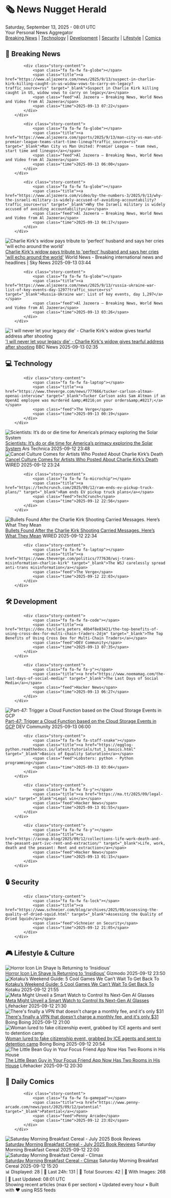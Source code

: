 <!-- Processing 54 RSS feeds at 2025-09-13 08:01:46 UTC -->
<!-- Processing: XKCD -->
<!-- Processing: Dilbert -->
<!-- Processing: Girl Genius -->
<!-- Processing: Dinosaur Comics -->
<!-- Processing: Al Jazeera Breaking News -->
<!-- Processing: ABC News Breaking -->
<!-- Processing: NBC News Breaking -->
<!-- Processing: Sky News World -->
<!-- Processing: TechCrunch -->
<!-- Processing: WIRED -->
<!-- Processing: Hacker News -->
<!-- Processing: Dev.to -->
<!-- Processing: Phoronix Linux News -->
<!-- Processing: DistroWatch -->
<!-- Processing: GitHub Blog -->
<!-- Processing: GitLab Blog -->
<!-- Processing: InfoQ -->
<!-- Processing: Martin Fowler -->
<!-- Processing: Coding Horror -->
<!-- Processing: The Pragmatic Engineer -->
<!-- Processing: Lifehacker -->
<!-- Processing: Gizmodo -->
<!-- Processing: Boing Boing -->
<!-- Processing: Krebs on Security -->
<!-- Processing: Schneier on Security -->
<!-- Generated 3 new posts out of 25 feeds processed -->
<div class="newspaper-header">
    <h1 class="newspaper-title">🗞️ News Nugget Herald</h1>
    <div class="newspaper-date">Saturday, September 13, 2025 - 08:01 UTC</div>
    <div class="newspaper-subtitle">Your Personal News Aggregator</div>
</div>

<div class="newspaper-nav">
    <a href="#breaking">Breaking News</a> |
    <a href="#tech">Technology</a> |
    <a href="#dev">Development</a> |
    <a href="#security">Security</a> |
    <a href="#lifestyle">Lifestyle</a> |
    <a href="#webcomics">Comics</a>
</div>

<div class="news-section breaking-news" id="breaking">
<h2 class="section-header">🚨 Breaking News</h2>
<div class="stories-container">
<div class="story">
            
            <div class="story-content">
                <span class="fa fa-fw fa-globe"></span>
                <span class="title"><a href="https://www.aljazeera.com/news/2025/9/13/suspect-in-charlie-kirk-killing-caught-in-us-widow-vows-to-carry-on-legacy?traffic_source=rss" target="_blank">Suspect in Charlie Kirk killing caught in US, widow vows to carry on legacy</a></span>
                <span class="feed">Al Jazeera – Breaking News, World News and Video from Al Jazeera</span>
                <span class="time">2025-09-13 07:22</span>
            </div>
        </div>
<div class="story">
            
            <div class="story-content">
                <span class="fa fa-fw fa-globe"></span>
                <span class="title"><a href="https://www.aljazeera.com/sports/2025/9/13/man-city-vs-man-utd-premier-league-teams-start-time-lineup?traffic_source=rss" target="_blank">Man City vs Man United: Premier League – team news, start time and lineups</a></span>
                <span class="feed">Al Jazeera – Breaking News, World News and Video from Al Jazeera</span>
                <span class="time">2025-09-13 06:00</span>
            </div>
        </div>
<div class="story">
            
            <div class="story-content">
                <span class="fa fa-fw fa-globe"></span>
                <span class="title"><a href="https://www.aljazeera.com/video/by-the-numbers-3/2025/9/13/why-the-israeli-military-is-widely-accused-of-avoiding-accountability?traffic_source=rss" target="_blank">Why the Israeli military is widely accused of avoiding accountability</a></span>
                <span class="feed">Al Jazeera – Breaking News, World News and Video from Al Jazeera</span>
                <span class="time">2025-09-13 04:17</span>
            </div>
        </div>
<div class="story">
            <img src="https://e3.365dm.com/25/09/1920x1080/skynews-charlie-kirk-erika-kirk_7018579.jpg?20250913033522" alt="Charlie Kirk&#x27;s widow pays tribute to &#x27;perfect&#x27; husband and says her cries &#x27;will echo around the world&#x27;" class="story-image" loading="lazy" onerror="this.style.display='none'">
            <div class="story-content">
                <span class="fa fa-fw fa-satellite"></span>
                <span class="title"><a href="https://news.sky.com/story/charlie-kirks-widow-pays-tribute-to-perfect-husband-and-says-her-cries-will-echo-around-the-world-13429729" target="_blank">Charlie Kirk&#x27;s widow pays tribute to &#x27;perfect&#x27; husband and says her cries &#x27;will echo around the world&#x27;</a></span>
                <span class="feed">World News - Breaking international news and headlines | Sky News</span>
                <span class="time">2025-09-13 03:44</span>
            </div>
        </div>
<div class="story">
            
            <div class="story-content">
                <span class="fa fa-fw fa-globe"></span>
                <span class="title"><a href="https://www.aljazeera.com/news/2025/9/13/russia-ukraine-war-list-of-key-events-day-1297?traffic_source=rss" target="_blank">Russia-Ukraine war: List of key events, day 1,297</a></span>
                <span class="feed">Al Jazeera – Breaking News, World News and Video from Al Jazeera</span>
                <span class="time">2025-09-13 03:26</span>
            </div>
        </div>
<div class="story">
            <img src="https://ichef.bbci.co.uk/ace/standard/240/cpsprodpb/68d0/live/53a9ef60-904e-11f0-84c8-99de564f0440.png" alt="&#x27;I will never let your legacy die&#x27; - Charlie Kirk&#x27;s widow gives tearful address after shooting" class="story-image" loading="lazy" onerror="this.style.display='none'">
            <div class="story-content">
                <span class="fa fa-fw fa-earth-americas"></span>
                <span class="title"><a href="https://www.bbc.com/news/articles/cz9je8lxge4o?at_medium=RSS&at_campaign=rss" target="_blank">&#x27;I will never let your legacy die&#x27; - Charlie Kirk&#x27;s widow gives tearful address after shooting</a></span>
                <span class="feed">BBC News</span>
                <span class="time">2025-09-13 02:35</span>
            </div>
        </div>
</div>
</div>
<div class="news-section tech-news" id="tech">
<h2 class="section-header">💻 Technology</h2>
<div class="stories-container">
<div class="story">
            
            <div class="story-content">
                <span class="fa fa-fw fa-laptop"></span>
                <span class="title"><a href="https://www.theverge.com/news/777666/tucker-carlson-altman-openai-interview" target="_blank">Tucker Carlson asks Sam Altman if an OpenAI employee was murdered &amp;#8216;on your orders&amp;#8217;</a></span>
                <span class="feed">The Verge</span>
                <span class="time">2025-09-13 00:19</span>
            </div>
        </div>
<div class="story">
            <img src="https://cdn.arstechnica.net/wp-content/uploads/2025/09/AirandSpaceChantilly_49-500x500.jpg" alt="Scientists: It’s do or die time for America’s primacy exploring the Solar System" class="story-image" loading="lazy" onerror="this.style.display='none'">
            <div class="story-content">
                <span class="fa fa-fw fa-cog"></span>
                <span class="title"><a href="https://arstechnica.com/space/2025/09/scientists-its-do-or-die-time-for-americas-primacy-exploring-the-solar-system/" target="_blank">Scientists: It’s do or die time for America’s primacy exploring the Solar System</a></span>
                <span class="feed">Ars Technica</span>
                <span class="time">2025-09-12 23:48</span>
            </div>
        </div>
<div class="story">
            <img src="https://media.wired.com/photos/68c446a1a9a6207649453950/master/pass/Art-Censorship-Culture-sp2702PreviewImage21.jpg" alt="Cancel Culture Comes for Artists Who Posted About Charlie Kirk’s Death" class="story-image" loading="lazy" onerror="this.style.display='none'">
            <div class="story-content">
                <span class="fa fa-fw fa-bolt"></span>
                <span class="title"><a href="https://www.wired.com/story/charlie-kirk-art-censorship/" target="_blank">Cancel Culture Comes for Artists Who Posted About Charlie Kirk’s Death</a></span>
                <span class="feed">WIRED</span>
                <span class="time">2025-09-12 23:24</span>
            </div>
        </div>
<div class="story">
            
            <div class="story-content">
                <span class="fa fa-fw fa-microchip"></span>
                <span class="title"><a href="https://techcrunch.com/2025/09/12/ram-ends-ev-pickup-truck-plans/" target="_blank">Ram ends EV pickup truck plans</a></span>
                <span class="feed">TechCrunch</span>
                <span class="time">2025-09-12 22:56</span>
            </div>
        </div>
<div class="story">
            <img src="https://media.wired.com/photos/68c43de4a29b822c3095e943/master/pass/091225-spencox-cox-utah-charlie-kirk-press-conference.jpg" alt="Bullets Found After the Charlie Kirk Shooting Carried Messages. Here’s What They Mean" class="story-image" loading="lazy" onerror="this.style.display='none'">
            <div class="story-content">
                <span class="fa fa-fw fa-bolt"></span>
                <span class="title"><a href="https://www.wired.com/story/charlie-kirk-bullet-memes/" target="_blank">Bullets Found After the Charlie Kirk Shooting Carried Messages. Here’s What They Mean</a></span>
                <span class="feed">WIRED</span>
                <span class="time">2025-09-12 22:34</span>
            </div>
        </div>
<div class="story">
            
            <div class="story-content">
                <span class="fa fa-fw fa-laptop"></span>
                <span class="title"><a href="https://www.theverge.com/politics/777630/wsj-trans-misinformation-charlie-kirk" target="_blank">The WSJ carelessly spread anti-trans misinformation</a></span>
                <span class="feed">The Verge</span>
                <span class="time">2025-09-12 22:03</span>
            </div>
        </div>
</div>
</div>
<div class="news-section dev-news" id="dev">
<h2 class="section-header">🛠️ Development</h2>
<div class="stories-container">
<div class="story">
            
            <div class="story-content">
                <span class="fa fa-fw fa-code"></span>
                <span class="title"><a href="https://dev.to/clara_peters_40b4f8e83421/the-top-benefits-of-using-cross-dex-for-multi-chain-traders-2djm" target="_blank">The Top Benefits of Using Cross Dex for Multi-Chain Traders</a></span>
                <span class="feed">DEV Community</span>
                <span class="time">2025-09-13 07:35</span>
            </div>
        </div>
<div class="story">
            
            <div class="story-content">
                <span class="fa fa-fw fa-y"></span>
                <span class="title"><a href="https://www.noemamag.com/the-last-days-of-social-media/" target="_blank">The Last Days of Social Media</a></span>
                <span class="feed">Hacker News</span>
                <span class="time">2025-09-13 06:27</span>
            </div>
        </div>
<div class="story">
            <img src="https://media2.dev.to/dynamic/image/width=800%2Cheight=%2Cfit=scale-down%2Cgravity=auto%2Cformat=auto/https%3A%2F%2Fdev-to-uploads.s3.amazonaws.com%2Fuploads%2Farticles%2Fauz6khc5whtrnyas6zfn.png" alt="Part-47: Trigger a Cloud Function based on the Cloud Storage Events in GCP" class="story-image" loading="lazy" onerror="this.style.display='none'">
            <div class="story-content">
                <span class="fa fa-fw fa-code"></span>
                <span class="title"><a href="https://dev.to/latchudevops/part-47-trigger-a-cloud-function-based-on-the-cloud-storage-events-in-gcp-28hh" target="_blank">Part-47: Trigger a Cloud Function based on the Cloud Storage Events in GCP</a></span>
                <span class="feed">DEV Community</span>
                <span class="time">2025-09-13 06:00</span>
            </div>
        </div>
<div class="story">
            
            <div class="story-content">
                <span class="fa fa-fw fa-staff-snake"></span>
                <span class="title"><a href="https://egglog-python.readthedocs.io/latest/tutorials/tut_1_basics.html" target="_blank">Basics of Equality Saturation</a></span>
                <span class="feed">Lobsters: python - Python programming</span>
                <span class="time">2025-09-13 03:04</span>
            </div>
        </div>
<div class="story">
            
            <div class="story-content">
                <span class="fa fa-fw fa-y"></span>
                <span class="title"><a href="https://ma.tt/2025/09/legal-win/" target="_blank">Legal win</a></span>
                <span class="feed">Hacker News</span>
                <span class="time">2025-09-13 01:55</span>
            </div>
        </div>
<div class="story">
            
            <div class="story-content">
                <span class="fa fa-fw fa-y"></span>
                <span class="title"><a href="https://acoup.blog/2025/09/12/collections-life-work-death-and-the-peasant-part-ivc-rent-and-extraction/" target="_blank">Life, work, death and the peasant: Rent and extraction</a></span>
                <span class="feed">Hacker News</span>
                <span class="time">2025-09-13 01:15</span>
            </div>
        </div>
</div>
</div>
<div class="news-section security-news" id="security">
<h2 class="section-header">🔒 Security</h2>
<div class="stories-container">
<div class="story">
            
            <div class="story-content">
                <span class="fa fa-fw fa-lock"></span>
                <span class="title"><a href="https://www.schneier.com/blog/archives/2025/09/assessing-the-quality-of-dried-squid.html" target="_blank">Assessing the Quality of Dried Squid</a></span>
                <span class="feed">Schneier on Security</span>
                <span class="time">2025-09-12 21:05</span>
            </div>
        </div>
</div>
</div>
<div class="news-section lifestyle-news" id="lifestyle">
<h2 class="section-header">🎮 Lifestyle & Culture</h2>
<div class="stories-container">
<div class="story">
            <img src="https://gizmodo.com/app/uploads/2025/09/Lin-Shaye-Insidious.jpg" alt="Horror Icon Lin Shaye Is Returning to ‘Insidious’" class="story-image" loading="lazy" onerror="this.style.display='none'">
            <div class="story-content">
                <span class="fa fa-fw fa-computer"></span>
                <span class="title"><a href="https://gizmodo.com/horror-icon-lin-shaye-is-returning-to-insidious-2000658499" target="_blank">Horror Icon Lin Shaye Is Returning to ‘Insidious’</a></span>
                <span class="feed">Gizmodo</span>
                <span class="time">2025-09-12 23:50</span>
            </div>
        </div>
<div class="story">
            <img src="https://kotaku.com/app/uploads/2025/09/KWG-912.jpg" alt="Kotaku’s Weekend Guide: 5 Cool Games We Can’t Wait To Get Back To" class="story-image" loading="lazy" onerror="this.style.display='none'">
            <div class="story-content">
                <span class="fa fa-fw fa-gamepad"></span>
                <span class="title"><a href="https://kotaku.com/kotaku-games-to-play-borderlands-silksong-shadow-2000625508" target="_blank">Kotaku’s Weekend Guide: 5 Cool Games We Can’t Wait To Get Back To</a></span>
                <span class="feed">Kotaku</span>
                <span class="time">2025-09-12 21:55</span>
            </div>
        </div>
<div class="story">
            <img src="https://lifehacker.com/imagery/articles/01K4ZNPFMQA7JVA1BNSQZDA94T/hero-image.jpg" alt="Meta Might Unveil a Smart Watch to Control Its Next-Gen AI Glasses" class="story-image" loading="lazy" onerror="this.style.display='none'">
            <div class="story-content">
                <span class="fa fa-fw fa-life-ring"></span>
                <span class="title"><a href="https://lifehacker.com/tech/meta-smart-watch-prada-rumors?utm_medium=RSS" target="_blank">Meta Might Unveil a Smart Watch to Control Its Next-Gen AI Glasses</a></span>
                <span class="feed">Lifehacker</span>
                <span class="time">2025-09-12 21:30</span>
            </div>
        </div>
<div class="story">
            <img src="https://i0.wp.com/boingboing.net/wp-content/uploads/2025/09/OysterVPN.jpg?fit=1200%2C800&amp;quality=60&amp;ssl=1" alt="There&#x27;s finally a VPN that doesn&#x27;t charge a monthly fee, and it&#x27;s only $31" class="story-image" loading="lazy" onerror="this.style.display='none'">
            <div class="story-content">
                <span class="fa fa-fw fa-arrow-right"></span>
                <span class="title"><a href="https://boingboing.net/2025/09/12/theres-finally-a-vpn-that-doesnt-charge-a-monthly-fee-and-its-only-31.html" target="_blank">There&#x27;s finally a VPN that doesn&#x27;t charge a monthly fee, and it&#x27;s only $31</a></span>
                <span class="feed">Boing Boing</span>
                <span class="time">2025-09-12 21:00</span>
            </div>
        </div>
<div class="story">
            <img src="https://i0.wp.com/boingboing.net/wp-content/uploads/2025/09/sharareh-moghaddam.jpeg?fit=1200%2C656&amp;quality=60&amp;ssl=1" alt="Woman lured to fake citizenship event, grabbed by ICE agents and sent to detention camp" class="story-image" loading="lazy" onerror="this.style.display='none'">
            <div class="story-content">
                <span class="fa fa-fw fa-arrow-right"></span>
                <span class="title"><a href="https://boingboing.net/2025/09/12/woman-lured-to-fake-citizenship-event-grabbed-by-ice-agents-and-sent-to-dentention-camp.html" target="_blank">Woman lured to fake citizenship event, grabbed by ICE agents and sent to detention camp</a></span>
                <span class="feed">Boing Boing</span>
                <span class="time">2025-09-12 20:54</span>
            </div>
        </div>
<div class="story">
            <img src="https://lifehacker.com/imagery/articles/01K4ZM33J6FK4E5M7Y3W541VVD/hero-image.jpg" alt="The Little Bean Guy in Your Focus Friend App Now Has Two Rooms in His House" class="story-image" loading="lazy" onerror="this.style.display='none'">
            <div class="story-content">
                <span class="fa fa-fw fa-life-ring"></span>
                <span class="title"><a href="https://lifehacker.com/tech/focus-friend-bean-now-has-a-living-room?utm_medium=RSS" target="_blank">The Little Bean Guy in Your Focus Friend App Now Has Two Rooms in His House</a></span>
                <span class="feed">Lifehacker</span>
                <span class="time">2025-09-12 20:30</span>
            </div>
        </div>
</div>
</div>
<div class="news-section webcomics-section" id="webcomics">
<h2 class="section-header">🎨 Daily Comics</h2>
<div class="stories-container">
<div class="story">
            
            <div class="story-content">
                <span class="fa fa-fw fa-gamepad"></span>
                <span class="title"><a href="https://www.penny-arcade.com/news/post/2025/09/12/patential" target="_blank">Patential</a></span>
                <span class="feed">Penny Arcade</span>
                <span class="time">2025-09-12 23:02</span>
            </div>
        </div>
<div class="story">
            <img src="https://www.smbc-comics.com/comics/1757700613-bookreview2025julycolor.png" alt="Saturday Morning Breakfast Cereal - July 2025 Book Reviews" class="story-image" loading="lazy" onerror="this.style.display='none'">
            <div class="story-content">
                <span class="fa fa-fw fa-smile"></span>
                <span class="title"><a href="https://www.smbc-comics.com/comic/july-2025-book-reviews" target="_blank">Saturday Morning Breakfast Cereal - July 2025 Book Reviews</a></span>
                <span class="feed">Saturday Morning Breakfast Cereal</span>
                <span class="time">2025-09-12 22:00</span>
            </div>
        </div>
<div class="story">
            <img src="https://www.smbc-comics.com/comics/1757482017-20250912.png" alt="Saturday Morning Breakfast Cereal - Climax" class="story-image" loading="lazy" onerror="this.style.display='none'">
            <div class="story-content">
                <span class="fa fa-fw fa-smile"></span>
                <span class="title"><a href="https://www.smbc-comics.com/comic/climax" target="_blank">Saturday Morning Breakfast Cereal - Climax</a></span>
                <span class="feed">Saturday Morning Breakfast Cereal</span>
                <span class="time">2025-09-12 15:20</span>
            </div>
        </div>
</div>
</div>

<div class="newspaper-footer">
    <div class="stats">
        📊 Displayed: 28 | 📅 Last 24h: 131 | 📡 Total Sources: 42 | 📸 With Images: 268 |
        🔄 Last Updated: 08:01 UTC
    </div>
    <div class="footer-note">
        Showing recent articles (max 6 per section) • Updated every hour • Built with ❤️ using RSS feeds
    </div>
</div>
